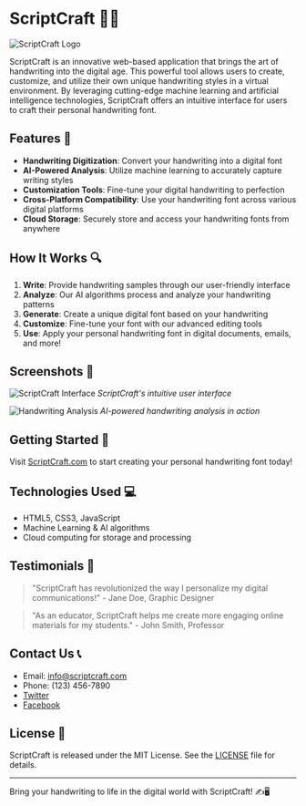 # ScriptCraft 📝✨

![ScriptCraft Logo](https://example.com/scriptcraft-logo.png)

ScriptCraft is an innovative web-based application that brings the art of handwriting into the digital age. This powerful tool allows users to create, customize, and utilize their own unique handwriting styles in a virtual environment. By leveraging cutting-edge machine learning and artificial intelligence technologies, ScriptCraft offers an intuitive interface for users to craft their personal handwriting font.

## Features 🚀

- **Handwriting Digitization**: Convert your handwriting into a digital font
- **AI-Powered Analysis**: Utilize machine learning to accurately capture writing styles
- **Customization Tools**: Fine-tune your digital handwriting to perfection
- **Cross-Platform Compatibility**: Use your handwriting font across various digital platforms
- **Cloud Storage**: Securely store and access your handwriting fonts from anywhere

## How It Works 🔍

1. **Write**: Provide handwriting samples through our user-friendly interface
2. **Analyze**: Our AI algorithms process and analyze your handwriting patterns
3. **Generate**: Create a unique digital font based on your handwriting
4. **Customize**: Fine-tune your font with our advanced editing tools
5. **Use**: Apply your personal handwriting font in digital documents, emails, and more!

## Screenshots 📸

![ScriptCraft Interface](https://example.com/scriptcraft-interface.png)
*ScriptCraft's intuitive user interface*

![Handwriting Analysis](https://example.com/handwriting-analysis.gif)
*AI-powered handwriting analysis in action*

## Getting Started 🏁

Visit [ScriptCraft.com](https://www.scriptcraft.com) to start creating your personal handwriting font today!

## Technologies Used 💻

- HTML5, CSS3, JavaScript
- Machine Learning & AI algorithms
- Cloud computing for storage and processing

## Testimonials 💬

> "ScriptCraft has revolutionized the way I personalize my digital communications!" - Jane Doe, Graphic Designer

> "As an educator, ScriptCraft helps me create more engaging online materials for my students." - John Smith, Professor

## Contact Us 📞

- Email: info@scriptcraft.com
- Phone: (123) 456-7890
- [Twitter](https://twitter.com/scriptcraft)
- [Facebook](https://facebook.com/scriptcraft)

## License 📄

ScriptCraft is released under the MIT License. See the [LICENSE](LICENSE) file for details.

---

Bring your handwriting to life in the digital world with ScriptCraft! ✍️🖥️
